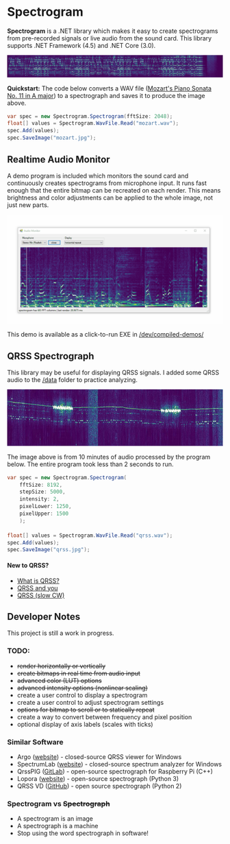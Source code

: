 # Spectrogram
**Spectrogram** is a .NET library which makes it easy to create spectrograms from pre-recorded signals or live audio from the sound card. This library supports .NET Framework (4.5) and .NET Core (3.0).

![](data/mozart.jpg)

**Quickstart:** The code below  converts a WAV file ([Mozart's Piano Sonata No. 11 in A major](https://www.youtube.com/watch?v=aeEmGvm7kDk)) to a spectrograph and saves it to produce the image above.

```cs
var spec = new Spectrogram.Spectrogram(fftSize: 2048);
float[] values = Spectrogram.WavFile.Read("mozart.wav");
spec.Add(values);
spec.SaveImage("mozart.jpg");
```

## Realtime Audio Monitor

A demo program is included which monitors the sound card and continuously creates spectrograms from microphone input. It runs fast enough that the entire bitmap can be recreated on each render. This means brightness and color adjustments can be applied to the whole image, not just new parts.

![](data/screenshot4.gif)

This demo is available as a click-to-run EXE in [/dev/compiled-demos/](/dev/compiled-demos/)

## QRSS Spectrograph

This library may be useful for displaying QRSS signals. I added some QRSS audio to the [/data](/data) folder to practice analyzing.

![](data/qrss.jpg)

The image above is from 10 minutes of audio processed by the program below. The entire program took less than 2 seconds to run.

```cs
var spec = new Spectrogram.Spectrogram(
    fftSize: 8192, 
    stepSize: 5000,
    intensity: 2, 
    pixelLower: 1250, 
    pixelUpper: 1500
    );
    
float[] values = Spectrogram.WavFile.Read("qrss.wav");
spec.Add(values);
spec.SaveImage("qrss.jpg");
```

#### New to QRSS?
  * [What is QRSS?](https://www.qsl.net/m0ayf/What-is-QRSS.html)
  * [QRSS and you](http://www.ka7oei.com/qrss1.html)
  * [QRSS (slow CW)](https://sites.google.com/site/qrssinfo/QRSS-Slow-CW)

## Developer Notes

This project is still a work in progress.

### TODO:
* ~~render horizontally or vertically~~
* ~~create bitmaps in real time from audio input~~
* ~~advanced color (LUT) options~~
* ~~advanced intensity options (nonlinear scaling)~~
* create a user control to display a spectrogram
* create a user control to adjust spectrogram settings
* ~~options for bitmap to scroll or to statically repeat~~
* create a way to convert between frequency and pixel position
* optional display of axis labels (scales with ticks)

### Similar Software
* Argo ([website](http://digilander.libero.it/i2phd/argo/)) - closed-source QRSS viewer for Windows
* SpectrumLab ([website](http://www.qsl.net/dl4yhf/spectra1.html)) - closed-source spectrum analyzer for Windows 
* QrssPIG ([GitLab](https://gitlab.com/hb9fxx/qrsspig)) - open-source spectrograph for Raspberry Pi (C++)
* Lopora ([website](http://www.qsl.net/pa2ohh/11lop.htm)) - open-source spectrograph (Python 3) 
* QRSS VD ([GitHub](https://github.com/swharden/QRSS-VD)) - open source spectrograph (Python 2)

### Spectrogram vs ~~Spectrograph~~
* A spectrogram is an image
* A spectrograph is a machine
* Stop using the word spectrograph in software!
